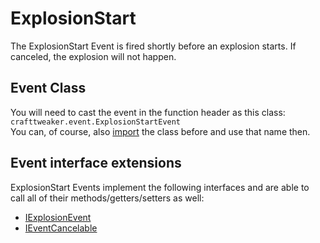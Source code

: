 # ExplosionStart

The ExplosionStart Event is fired shortly before an explosion starts. If canceled, the explosion will not happen.

## Event Class
You will need to cast the event in the function header as this class:  
`crafttweaker.event.ExplosionStartEvent`  
You can, of course, also [import](/AdvancedFunctions/Import/) the class before and use that name then.

## Event interface extensions
ExplosionStart Events implement the following interfaces and are able to call all of their methods/getters/setters as well:

- [IExplosionEvent](/Vanilla/Events/Events/IExplosionEvent/)
- [IEventCancelable](/Vanilla/Events/Events/IEventCancelable/)
